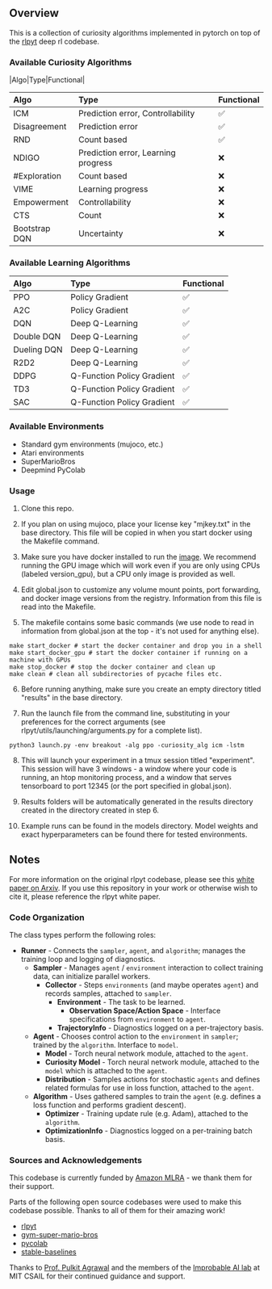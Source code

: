 
## Overview

This is a collection of curiosity algorithms implemented in pytorch on top of the [rlpyt](https://github.com/astooke/rlpyt) deep rl codebase. 

### Available Curiosity Algorithms

|Algo|Type|Functional|

Algo | Type | Functional
:------------ | :-------------| :-------------
ICM | Prediction error, Controllability |  ✅
Disagreement | Prediction error | ✅
RND | Count based | ✅
NDIGO | Prediction error, Learning progress | ❌
#Exploration | Count based | ❌
VIME | Learning progress | ❌
Empowerment | Controllability | ❌
CTS | Count | ❌
Bootstrap DQN | Uncertainty | ❌

### Available Learning Algorithms

Algo | Type | Functional
:------------ | :-------------| :-------------
PPO |  Policy Gradient | ✅
A2C |  Policy Gradient | ✅
DQN |  Deep Q-Learning | ✅
Double DQN | Deep Q-Learning | ✅
Dueling DQN | Deep Q-Learning | ✅
R2D2 | Deep Q-Learning | ✅
DDPG | Q-Function Policy Gradient | ✅
TD3 | Q-Function Policy Gradient | ✅
SAC | Q-Function Policy Gradient | ✅

### Available Environments
* Standard gym environments (mujoco, etc.)
* Atari environments
* SuperMarioBros
* Deepmind PyColab

### Usage

1.  Clone this repo.

2.  If you plan on using mujoco, place your license key "mjkey.txt" in the base directory. This file will be copied in when you start docker
using the Makefile command.

3.  Make sure you have docker installed to run the [image](https://hub.docker.com/repository/docker/echen9898/curiosity_baselines). We recommend
running the GPU image which will work even if you are only using CPUs (labeled version_gpu), but a CPU only image is provided as well.

4.  Edit global.json to customize any volume mount points, port forwarding, and docker image versions from the registry. Information from this file
is read into the Makefile.

5.  The makefile contains some basic commands (we use node to read in information from global.json at the top - it's not used for anything else).
```
make start_docker # start the docker container and drop you in a shell
make start_docker_gpu # start the docker container if running on a machine with GPUs
make stop_docker # stop the docker container and clean up
make clean # clean all subdirectories of pycache files etc.
```

6.  Before running anything, make sure you create an empty directory titled "results" in the base directory.

7.  Run the launch file from the command line, substituting in your preferences for the correct arguments (see rlpyt/utils/launching/arguments.py for a complete list).
```
python3 launch.py -env breakout -alg ppo -curiosity_alg icm -lstm
```

8.  This will launch your experiment in a tmux session titled "experiment". This session will have 3 windows - a window where your code is running, an htop monitoring process, and a window that serves tensorboard to port 12345 (or the port specified in global.json). 

9.  Results folders will be automatically generated in the results directory created in the directory created in step 6.

10.  Example runs can be found in the models directory. Model weights and exact hyperparameters can be found there for tested environments.

## Notes

For more information on the original rlpyt codebase, please see this [white paper on Arxiv](https://arxiv.org/abs/1909.01500).  If you use this repository in your work or otherwise wish to cite it, please reference the rlpyt white paper.

### Code Organization

The class types perform the following roles:

* **Runner** - Connects the `sampler`, `agent`, and `algorithm`; manages the training loop and logging of diagnostics.
  * **Sampler** - Manages `agent` / `environment` interaction to collect training data, can initialize parallel workers.
    * **Collector** - Steps `environments` (and maybe operates `agent`) and records samples, attached to `sampler`.
      * **Environment** - The task to be learned.
        * **Observation Space/Action Space** - Interface specifications from `environment` to `agent`.
      * **TrajectoryInfo** - Diagnostics logged on a per-trajectory basis.
  * **Agent** - Chooses control action to the `environment` in `sampler`; trained by the `algorithm`.  Interface to `model`.
    * **Model** - Torch neural network module, attached to the `agent`.
    * **Curiosity Model** - Torch neural network module, attached to the `model` which is attached to the `agent`.
    * **Distribution** - Samples actions for stochastic `agents` and defines related formulas for use in loss function, attached to the `agent`.
  * **Algorithm** - Uses gathered samples to train the `agent` (e.g. defines a loss function and performs gradient descent).
    * **Optimizer** - Training update rule (e.g. Adam), attached to the `algorithm`.
    * **OptimizationInfo** - Diagnostics logged on a per-training batch basis.

### Sources and Acknowledgements

This codebase is currently funded by [Amazon MLRA](https://www.amazon.science/research-awards) - we thank them for their support.

Parts of the following open source codebases were used to make this codebase possible. Thanks to all of them for their amazing work!

* [rlpyt](https://github.com/astooke/rlpyt)
* [gym-super-mario-bros](https://github.com/Kautenja/gym-super-mario-bros)
* [pycolab](https://github.com/deepmind/pycolab)
* [stable-baselines](https://github.com/hill-a/stable-baselines)

Thanks to [Prof. Pulkit Agrawal](https://people.csail.mit.edu/pulkitag/) and the members of the [Improbable AI lab](https://people.csail.mit.edu/pulkitag/) at MIT CSAIL for their continued guidance and support.





